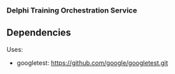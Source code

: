 ### Delphi Training Orchestration Service 

## Dependencies

Uses:

* googletest: https://github.com/google/googletest.git
